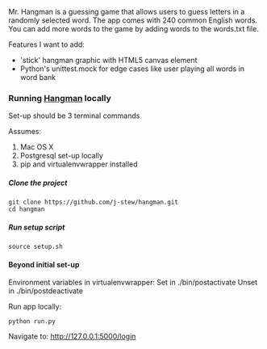 Mr. Hangman is a guessing game that allows users to guess letters in a
randomly selected word. The app comes with 240 common English words.
You can add more words to the game by adding words to the words.txt file.

Features I want to add:
* 'stick' hangman graphic with HTML5 canvas element
* Python's unittest.mock for edge cases like user playing all words in
word bank

### Running [Hangman](http://mr-hangman.herokuapp.com/login) locally
Set-up should be 3 terminal commands

Assumes:
  1. Mac OS X
  2. Postgresql set-up locally
  3. pip and virtualenvwrapper installed

##### Clone the project
```
git clone https://github.com/j-stew/hangman.git
cd hangman
```

##### Run setup script
```
source setup.sh
```

#### Beyond initial set-up
Environment variables in virtualenvwrapper:
Set in ./bin/postactivate
Unset in ./bin/postdeactivate

Run app locally:
```
python run.py
```

Navigate to:
http://127.0.0.1:5000/login

